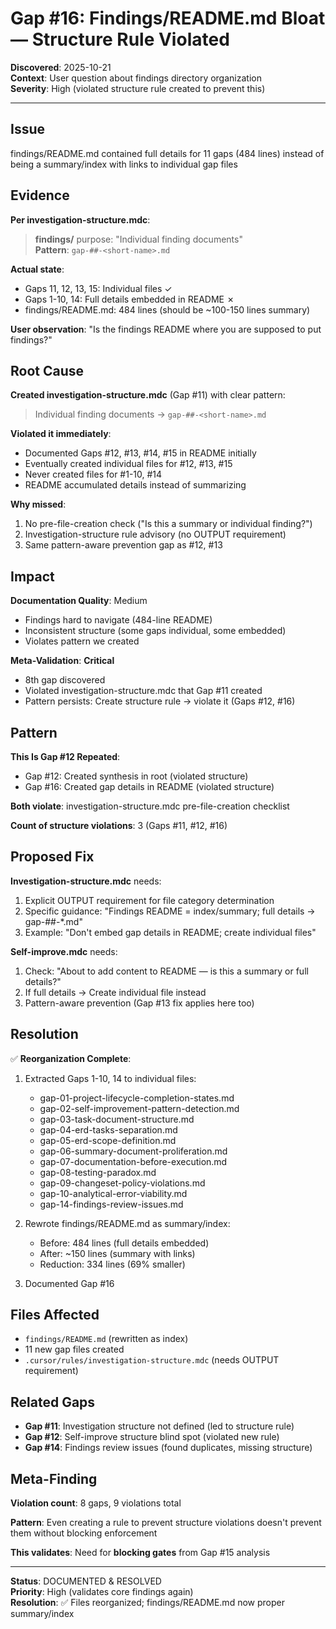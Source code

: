 # Gap #16: Findings/README.md Bloat — Structure Rule Violated

**Discovered**: 2025-10-21  
**Context**: User question about findings directory organization  
**Severity**: High (violated structure rule created to prevent this)

---

## Issue

findings/README.md contained full details for 11 gaps (484 lines) instead of being a summary/index with links to individual gap files

## Evidence

**Per investigation-structure.mdc**:

> **findings/** purpose: "Individual finding documents"  
> **Pattern**: `gap-##-<short-name>.md`

**Actual state**:

- Gaps 11, 12, 13, 15: Individual files ✓
- Gaps 1-10, 14: Full details embedded in README ✗
- findings/README.md: 484 lines (should be ~100-150 lines summary)

**User observation**: "Is the findings README where you are supposed to put findings?"

## Root Cause

**Created investigation-structure.mdc** (Gap #11) with clear pattern:

> Individual finding documents → `gap-##-<short-name>.md`

**Violated it immediately**:

- Documented Gaps #12, #13, #14, #15 in README initially
- Eventually created individual files for #12, #13, #15
- Never created files for #1-10, #14
- README accumulated details instead of summarizing

**Why missed**:

1. No pre-file-creation check ("Is this a summary or individual finding?")
2. Investigation-structure rule advisory (no OUTPUT requirement)
3. Same pattern-aware prevention gap as #12, #13

## Impact

**Documentation Quality**: Medium

- Findings hard to navigate (484-line README)
- Inconsistent structure (some gaps individual, some embedded)
- Violates pattern we created

**Meta-Validation**: **Critical**

- 8th gap discovered
- Violated investigation-structure.mdc that Gap #11 created
- Pattern persists: Create structure rule → violate it (Gaps #12, #16)

## Pattern

**This Is Gap #12 Repeated**:

- Gap #12: Created synthesis in root (violated structure)
- Gap #16: Created gap details in README (violated structure)

**Both violate**: investigation-structure.mdc pre-file-creation checklist

**Count of structure violations**: 3 (Gaps #11, #12, #16)

## Proposed Fix

**Investigation-structure.mdc** needs:

1. Explicit OUTPUT requirement for file category determination
2. Specific guidance: "Findings README = index/summary; full details → gap-##-\*.md"
3. Example: "Don't embed gap details in README; create individual files"

**Self-improve.mdc** needs:

1. Check: "About to add content to README — is this a summary or full details?"
2. If full details → Create individual file instead
3. Pattern-aware prevention (Gap #13 fix applies here too)

## Resolution

✅ **Reorganization Complete**:

1. Extracted Gaps 1-10, 14 to individual files:

   - gap-01-project-lifecycle-completion-states.md
   - gap-02-self-improvement-pattern-detection.md
   - gap-03-task-document-structure.md
   - gap-04-erd-tasks-separation.md
   - gap-05-erd-scope-definition.md
   - gap-06-summary-document-proliferation.md
   - gap-07-documentation-before-execution.md
   - gap-08-testing-paradox.md
   - gap-09-changeset-policy-violations.md
   - gap-10-analytical-error-viability.md
   - gap-14-findings-review-issues.md

2. Rewrote findings/README.md as summary/index:

   - Before: 484 lines (full details embedded)
   - After: ~150 lines (summary with links)
   - Reduction: 334 lines (69% smaller)

3. Documented Gap #16

## Files Affected

- `findings/README.md` (rewritten as index)
- 11 new gap files created
- `.cursor/rules/investigation-structure.mdc` (needs OUTPUT requirement)

## Related Gaps

- **Gap #11**: Investigation structure not defined (led to structure rule)
- **Gap #12**: Self-improve structure blind spot (violated new rule)
- **Gap #14**: Findings review issues (found duplicates, missing structure)

## Meta-Finding

**Violation count**: 8 gaps, 9 violations total

**Pattern**: Even creating a rule to prevent structure violations doesn't prevent them without blocking enforcement

**This validates**: Need for **blocking gates** from Gap #15 analysis

---

**Status**: DOCUMENTED & RESOLVED  
**Priority**: High (validates core findings again)  
**Resolution**: ✅ Files reorganized; findings/README.md now proper summary/index
